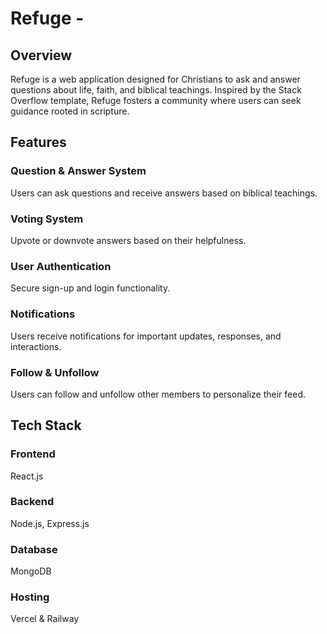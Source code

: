 # Refuge - 

## Overview

Refuge is a web application designed for Christians to ask and answer questions about life, faith, and biblical teachings. Inspired by the Stack Overflow template, Refuge fosters a community where users can seek guidance rooted in scripture.

## Features

### Question & Answer System

Users can ask questions and receive answers based on biblical teachings.

### Voting System

Upvote or downvote answers based on their helpfulness.

### User Authentication

Secure sign-up and login functionality.

### Notifications

Users receive notifications for important updates, responses, and interactions.

### Follow & Unfollow

Users can follow and unfollow other members to personalize their feed.

## Tech Stack
### Frontend

React.js

### Backend

Node.js, Express.js

### Database

MongoDB

### Hosting

Vercel & Railway


